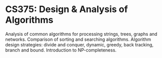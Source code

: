 # CS375: Design & Analysis of Algorithms
Analysis of common algorithms for processing strings, trees, graphs and networks. Comparison of sorting
and searching algorithms. Algorithm design strategies: divide and conquer, dynamic, greedy, back tracking,
branch and bound. Introduction to NP-completeness.
